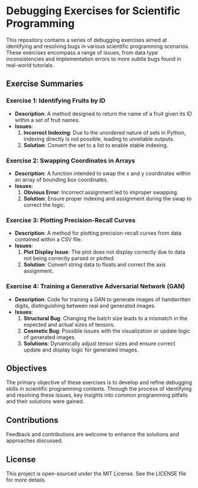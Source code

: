 # Debugging Exercises for Scientific Programming

This repository contains a series of debugging exercises aimed at identifying and resolving bugs in various scientific programming scenarios. These exercises encompass a range of issues, from data type inconsistencies and implementation errors to more subtle bugs found in real-world tutorials.

## Exercise Summaries

### Exercise 1: Identifying Fruits by ID

- **Description**: A method designed to return the name of a fruit given its ID within a set of fruit names.
- **Issues**:
    1. **Incorrect Indexing**: Due to the unordered nature of sets in Python, indexing directly is not possible, leading to unreliable outputs.
    2. **Solution**: Convert the set to a list to enable stable indexing.

### Exercise 2: Swapping Coordinates in Arrays

- **Description**: A function intended to swap the x and y coordinates within an array of bounding box coordinates.
- **Issues**:
    1. **Obvious Error**: Incorrect assignment led to improper swapping.
    2. **Solution**: Ensure proper indexing and assignment during the swap to correct the logic.

### Exercise 3: Plotting Precision-Recall Curves

- **Description**: A method for plotting precision-recall curves from data contained within a CSV file.
- **Issues**:
    1. **Plot Display Issue**: The plot does not display correctly due to data not being correctly parsed or plotted.
    2. **Solution**: Convert string data to floats and correct the axis assignment.

### Exercise 4: Training a Generative Adversarial Network (GAN)

- **Description**: Code for training a GAN to generate images of handwritten digits, distinguishing between real and generated images.
- **Issues**:
    1. **Structural Bug**: Changing the batch size leads to a mismatch in the expected and actual sizes of tensors.
    2. **Cosmetic Bug**: Possible issues with the visualization or update logic of generated images.
    3. **Solutions**: Dynamically adjust tensor sizes and ensure correct update and display logic for generated images.

## Objectives

The primary objective of these exercises is to develop and refine debugging skills in scientific programming contexts. Through the process of identifying and resolving these issues, key insights into common programming pitfalls and their solutions were gained.

## Contributions

Feedback and contributions are welcome to enhance the solutions and approaches discussed.

## License

This project is open-sourced under the MIT License. See the LICENSE file for more details.
